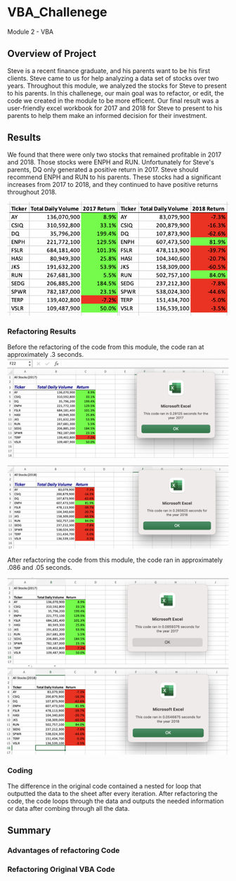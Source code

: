 # VBA_Challenege
Module 2 - VBA 

## Overview of Project 
Steve is a recent finance graduate, and his parents want to be his first clients. Steve came to us for help analyzing a data set of stocks over two years. Throughout this module, we analyzed the stocks for Steve to present to his parents. In this challenege, our main goal was to refactor, or edit, the code we created in the module to be more efficent. Our final result was a user-friendly excel workbook for 2017 and 2018 for Steve to present to his parents to help them make an informed decision for their investment. 

## Results 
We found that there were only two stocks that remained profitable in 2017 and 2018. Those stocks were ENPH and RUN. Unfortunately for Steve's parents, DQ only generated a positive return in 2017. Steve should recommend ENPH and RUN to his parents. These stocks had a significant increases from 2017 to 2018, and they continued to have positive returns throughout 2018. 

![VBA_Challenge_Year_Comparison](VBA_Challenge_Year_Comparison.png)

### Refactoring Results 

Before the refactoring of the code from this module, the code ran at approximately .3 seconds. 
![VBA_Challenge_original_2017](VBA_Challenge_original_2017.png)

![VBA_Challenge_Original_2018](VBA_Challenge_Original_2018.png)

After refactoring the code from this module, the code ran in approximately .086 and .05 seconds. 

![VBA_Challenge_2017.png](Resources/VBA_Challenge_2017.png)
![VBA_Challenge_2018.png](Resources/VBA_Challenge_2018.png)

### Coding 
The difference in the original code contained a nested for loop that outputted the data to the sheet after every iteration. After refactoring the code, the code loops through the data and outputs the needed information or data after combing through all the data. 



## Summary 

### Advantages of refactoring Code 

### Refactoring Original VBA Code 
